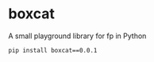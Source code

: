 # boxcat


A small playground library for fp in Python

``` commandline
pip install boxcat==0.0.1
```

